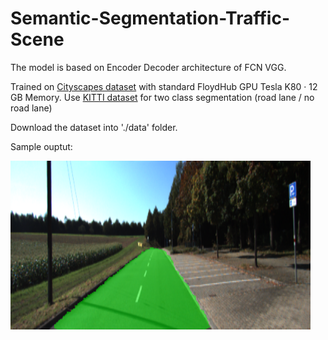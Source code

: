# Semantic-Segmentation-Traffic-Scene

The model is based on Encoder Decoder architecture of FCN VGG.

Trained on [Cityscapes dataset](https://www.cityscapes-dataset.com/) with standard FloydHub GPU Tesla K80 · 12 GB Memory. Use [KITTI dataset](http://www.cvlibs.net/datasets/kitti/eval_road.php) for two class segmentation (road lane / no road lane)

Download the dataset into './data' folder.

Sample ouptut:

<img src="./output/result.png" width = "480" height = "270" align=center />
